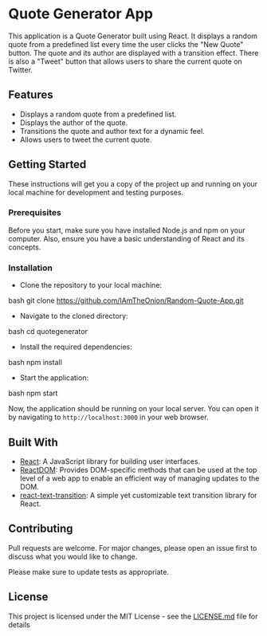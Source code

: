 # Quote Generator App

This application is a Quote Generator built using React. It displays a random quote from a predefined list every time the user clicks the "New Quote" button. The quote and its author are displayed with a transition effect. There is also a "Tweet" button that allows users to share the current quote on Twitter.

## Features

- Displays a random quote from a predefined list.
- Displays the author of the quote.
- Transitions the quote and author text for a dynamic feel.
- Allows users to tweet the current quote.

## Getting Started

These instructions will get you a copy of the project up and running on your local machine for development and testing purposes.

### Prerequisites

Before you start, make sure you have installed Node.js and npm on your computer. Also, ensure you have a basic understanding of React and its concepts.

### Installation

- Clone the repository to your local machine:

bash git clone https://github.com/IAmTheOnion/Random-Quote-App.git


- Navigate to the cloned directory:

bash cd quotegenerator


- Install the required dependencies:

bash npm install


- Start the application:

bash npm start


Now, the application should be running on your local server. You can open it by navigating to `http://localhost:3000` in your web browser.

## Built With

- [React](https://reactjs.org/): A JavaScript library for building user interfaces.
- [ReactDOM](https://reactjs.org/docs/react-dom.html): Provides DOM-specific methods that can be used at the top level of a web app to enable an efficient way of managing updates to the DOM.
- [react-text-transition](https://www.npmjs.com/package/react-text-transition): A simple yet customizable text transition library for React.

## Contributing

Pull requests are welcome. For major changes, please open an issue first to discuss what you would like to change.

Please make sure to update tests as appropriate.

## License

This project is licensed under the MIT License - see the [LICENSE.md](LICENSE.md) file for details
